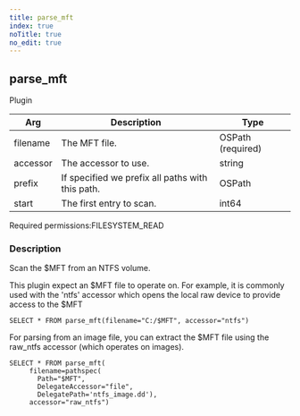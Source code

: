 ```yaml
---
title: parse_mft
index: true
noTitle: true
no_edit: true
---
```




<div class="vql_item"></div>


## parse_mft
<span class='vql_type label label-warning pull-right page-header'>Plugin</span>



<div class="vqlargs"></div>

Arg | Description | Type
----|-------------|-----
filename|The MFT file.|OSPath (required)
accessor|The accessor to use.|string
prefix|If specified we prefix all paths with this path.|OSPath
start|The first entry to scan.|int64

<span class="permission_list vql_type">Required permissions:</span><span class="permission_list linkcolour label label-important">FILESYSTEM_READ</span>

### Description

Scan the $MFT from an NTFS volume.

This plugin expect an $MFT file to operate on. For example, it is
commonly used with the 'ntfs' accessor which opens the local raw
device to provide access to the $MFT

```vql
SELECT * FROM parse_mft(filename="C:/$MFT", accessor="ntfs")
```

For parsing from an image file, you can extract the $MFT file
using the raw_ntfs accessor (which operates on images).

```vql
SELECT * FROM parse_mft(
     filename=pathspec(
       Path="$MFT",
       DelegateAccessor="file",
       DelegatePath='ntfs_image.dd'),
     accessor="raw_ntfs")
```


